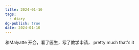 ```yaml
---
title: 2024-01-10
tags:
  - diary
dg-publish: true
date: 2024-01-10
---
```



和Malyatte 开会，看了医生，写了教学申请， pretty much that's it